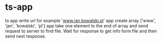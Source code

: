 # ts-app

to app write url for example 'www.jan.kowalski.pl'
app create array ['www', 'jan', 'kowalski', 'pl']
app take one element to the end of array and send request to server to find file. 
Wait for response to get info form file and then send next response.
